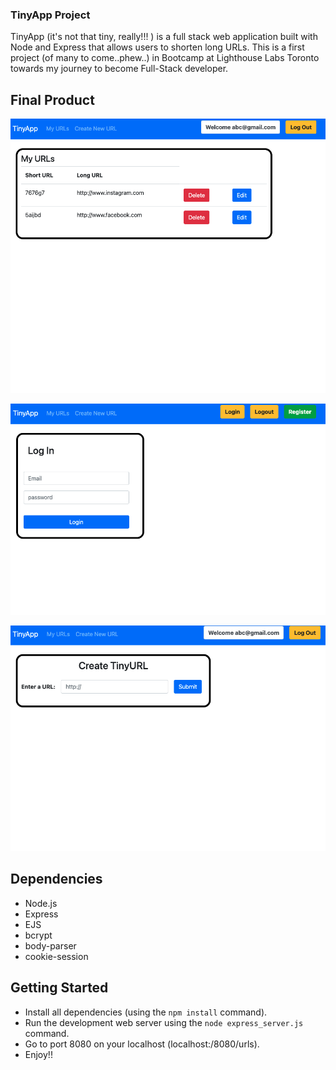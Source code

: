 ### TinyApp Project

TinyApp (it's not that tiny, really!!! ) is a full stack web application built with Node and Express that allows users to shorten long URLs. This is a first project (of many to come..phew..) in Bootcamp at Lighthouse Labs Toronto towards my journey to become Full-Stack developer.

## Final Product

!["User can see their URLs. Only a logged user have access to their URLs"](https://github.com/ujjawalsidhpura/tinyapp/blob/master/docs/userURLs.png?raw=true)

!["Login Page"](https://github.com/ujjawalsidhpura/tinyapp/blob/master/docs/userLogin.png?raw=true)

!["User can create/add new URLs"](https://github.com/ujjawalsidhpura/tinyapp/blob/master/docs/createURL.png?raw=true)

## Dependencies

- Node.js
- Express
- EJS
- bcrypt
- body-parser
- cookie-session

## Getting Started

- Install all dependencies (using the `npm install` command).
- Run the development web server using the `node express_server.js` command.
- Go to port 8080 on your localhost (localhost:/8080/urls).
- Enjoy!!
